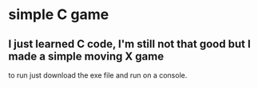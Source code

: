 # simple C game

## I just learned C code, I'm still not that good but I made a simple moving X game

to run just download the exe file and run on a console.